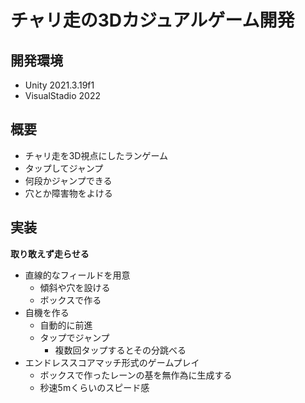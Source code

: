 # チャリ走の3Dカジュアルゲーム開発

## 開発環境
* Unity 2021.3.19f1
* VisualStadio 2022

## 概要
* チャリ走を3D視点にしたランゲーム
* タップしてジャンプ
* 何段かジャンプできる
* 穴とか障害物をよける

## 実装
**取り敢えず走らせる**  
* 直線的なフィールドを用意
  * 傾斜や穴を設ける
  * ボックスで作る
* 自機を作る
  * 自動的に前進
  * タップでジャンプ
    * 複数回タップするとその分跳べる
* エンドレススコアマッチ形式のゲームプレイ
  * ボックスで作ったレーンの基を無作為に生成する
  * 秒速5mくらいのスピード感
